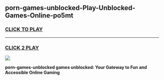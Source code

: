 
## porn-games-unblocked-Play-Unblocked-Games-Online-po5mt
<h3>
<a href="https://premium76.site?title=porn-games-unblocked&ref=25A">CLICK TO PLAY</a></h3>
<hr>

<h3>
<a href="https://premium76.site?title=porn-games-unblocked&ref=25A">CLICK 2 PLAY</a>
  
</h3>

<a href="https://premium76.site?title=porn-games-unblocked&ref=25A"><img src="https://clearcache.store/games.png"></a>


**porn-games-unblocked games unblocked: Your Gateway to Fun and Accessible Online Gaming**
